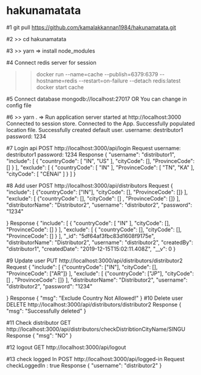 # hakunamatata
#1 git pull https://github.com/kamalakkannan1984/hakunamatata.git

#2 >> cd hakunamatata

#3 >> yarn   => install node_modules

#4 Connect redis server for session
>>docker run --name=cache --publish=6379:6379 --hostname=redis --restart=on-failure --detach redis:latest
>>docker start cache

#5 Connect database mongodb://localhost:27017 OR You can change in config file

#6 >> yarn .   => Run application
server started at http://localhost:3000
Connected to session store.
Connected to the App.
Successfully populated location file.
Successfully created default user.
username: destributor1
password: 1234

#7 Login api
POST
http://localhost:3000/api/login
Request
username: destributor1
password: 1234
Response
{
    "username": "distributor1",
    "include": [
        {
            "countryCode": [
                "IN",
                "US"
            ],
            "cityCode": [],
            "ProvinceCode": []
        }
    ],
    "exclude": [
        {
            "countryCode": [
                "IN"
            ],
            "ProvinceCode": [
                "TN",
                "KA"
            ],
            "cityCode": [
                "CENAI"
            ]
        }
    ]
}

#8 Add user
POST
http://localhost:3000/api/distributors
Request
{
    "include": [
       {"countryCode": ["IN"], "cityCode": [], "ProvinceCode": []}
    ],
    "exclude": [
        {"countryCode": [], "cityCode": [] , "ProvinceCode": []}
    ],
    "distributorName": "Distributor2",
    "username": "distributor2",
    "password": "1234"
    
}
Response
{
    "include": [
        {
            "countryCode": [
                "IN"
            ],
            "cityCode": [],
            "ProvinceCode": []
        }
    ],
    "exclude": [
        {
            "countryCode": [],
            "cityCode": [],
            "ProvinceCode": []
        }
    ],
    "_id": "5df64af3fbc83d1608f9175e",
    "distributorName": "Distributor2",
    "username": "distributor2",
    "createdBy": "distributor1",
    "createdDate": "2019-12-15T15:02:11.408Z",
    "__v": 0
}

#9 Update user
PUT
http://localhost:3000/api/distributors/distributor2
Request
{
    "include": [
       {"countryCode": ["IN"], "cityCode": [], "ProvinceCode": ["AR"]}
    ],
    "exclude": [
        {"countryCode": ["JP"], "cityCode": [] , "ProvinceCode": []}
    ],
    "distributorName": "Distributor2",
    "username": "distributor2",
    "password": "1234"
    
}
Response
{
    "msg": "Exclude Country Not Allowed!"
}
#10 Delete user
DELETE
http://localhost:3000/api/distributors/distributor2
Response
{
    "msg": "Successfully deleted"
}

#11 Check distributor
GET
http://localhost:3000/api/distributors/checkDistribtionCityName/SINGU
Response
{
    "msg": "NO"
}

#12 logout
GET
http://localhost:3000/api/logout

#13 check logged In
POST
http://localhost:3000/api/logged-in
Request
checkLoggedIn : true
Response
{
    "username": "distributor2"
}

